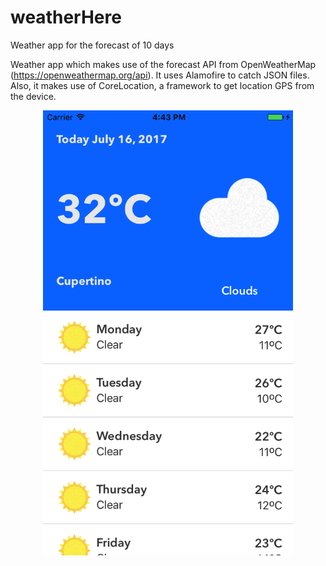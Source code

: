 # weatherHere
Weather app for the forecast of 10 days

Weather app which makes use of the forecast API from OpenWeatherMap (https://openweathermap.org/api). It uses Alamofire to catch JSON files. Also, it makes use of CoreLocation, a framework to get location GPS from the device.

<p align="center">
<img src="https://raw.githubusercontent.com/saulrivera/weatherHere/master/snaps/weather.png" width="400">
</p>
